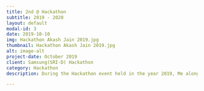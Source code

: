 ```yaml
---
title: 2nd @ Hackathon
subtitle: 2019 - 2020
layout: default
modal-id: 3
date: 2019-10-10
img: Hackathon Akash Jain 2019.jpg
thumbnail: Hackathon Akash Jain 2019.jpg
alt: image-alt
project-date: October 2019
client: Samsung(SRI-D) Hackathon
category: Hackathon
description: During the Hackathon event held in the year 2019, Me along with my team proposed an idea for audio moderation service on TV by censoring profanity in subtitles and audio for family/kids viewing. Once this mode is turned on, the TV would automatically mute itself for the time being profanity words are sopken on the movies/TV shows being played. Due to the fast implementation of the above on-device, we were awarded 2nd among ~150 other proposed ideas/POC held at Samsung-Delhi.

---
```

